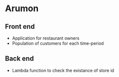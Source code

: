 # Arumon
## Front end
- Application for restaurant owners
- Population of customers for each time-period

## Back end
- Lambda function to check the existance of store id